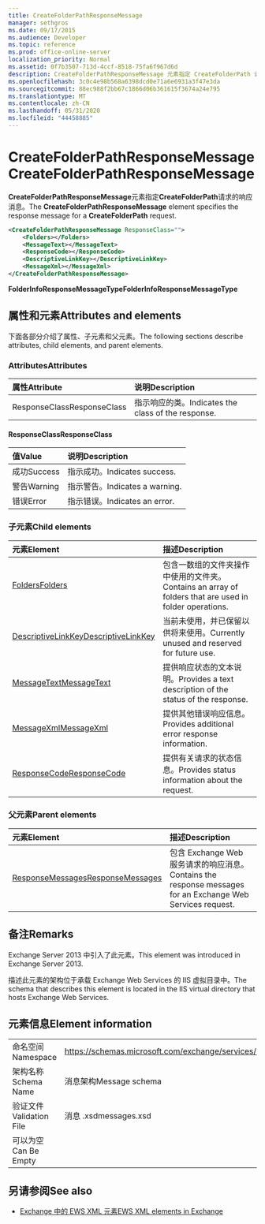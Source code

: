 ```yaml
---
title: CreateFolderPathResponseMessage
manager: sethgros
ms.date: 09/17/2015
ms.audience: Developer
ms.topic: reference
ms.prod: office-online-server
localization_priority: Normal
ms.assetid: 0f7b3507-713d-4ccf-8518-75fa6f967d6d
description: CreateFolderPathResponseMessage 元素指定 CreateFolderPath 请求的响应消息。
ms.openlocfilehash: 3c0c4e98b568a6398dcd0e71a6e6931a3f47e3da
ms.sourcegitcommit: 88ec988f2bb67c1866d06b361615f3674a24e795
ms.translationtype: MT
ms.contentlocale: zh-CN
ms.lasthandoff: 05/31/2020
ms.locfileid: "44458885"
---
```

# <a name="createfolderpathresponsemessage"></a><span data-ttu-id="57c3e-103">CreateFolderPathResponseMessage</span><span class="sxs-lookup"><span data-stu-id="57c3e-103">CreateFolderPathResponseMessage</span></span>

<span data-ttu-id="57c3e-104">**CreateFolderPathResponseMessage**元素指定**CreateFolderPath**请求的响应消息。</span><span class="sxs-lookup"><span data-stu-id="57c3e-104">The **CreateFolderPathResponseMessage** element specifies the response message for a **CreateFolderPath** request.</span></span> 
  
```XML
<CreateFolderPathResponseMessage ResponseClass="">
    <Folders></Folders>
    <MessageText></MessageText>
    <ResponseCode></ResponseCode>
    <DescriptiveLinkKey></DescriptiveLinkKey>
    <MessageXml></MessageXml>
</CreateFolderPathResponseMessage>
```

 <span data-ttu-id="57c3e-105">**FolderInfoResponseMessageType**</span><span class="sxs-lookup"><span data-stu-id="57c3e-105">**FolderInfoResponseMessageType**</span></span>
## <a name="attributes-and-elements"></a><span data-ttu-id="57c3e-106">属性和元素</span><span class="sxs-lookup"><span data-stu-id="57c3e-106">Attributes and elements</span></span>

<span data-ttu-id="57c3e-107">下面各部分介绍了属性、子元素和父元素。</span><span class="sxs-lookup"><span data-stu-id="57c3e-107">The following sections describe attributes, child elements, and parent elements.</span></span>
  
### <a name="attributes"></a><span data-ttu-id="57c3e-108">Attributes</span><span class="sxs-lookup"><span data-stu-id="57c3e-108">Attributes</span></span>

|<span data-ttu-id="57c3e-109">**属性**</span><span class="sxs-lookup"><span data-stu-id="57c3e-109">**Attribute**</span></span>|<span data-ttu-id="57c3e-110">**说明**</span><span class="sxs-lookup"><span data-stu-id="57c3e-110">**Description**</span></span>|
|:-----|:-----|
|<span data-ttu-id="57c3e-111">ResponseClass</span><span class="sxs-lookup"><span data-stu-id="57c3e-111">ResponseClass</span></span>  <br/> |<span data-ttu-id="57c3e-112">指示响应的类。</span><span class="sxs-lookup"><span data-stu-id="57c3e-112">Indicates the class of the response.</span></span>  <br/> |
   
#### <a name="responseclass"></a><span data-ttu-id="57c3e-113">ResponseClass</span><span class="sxs-lookup"><span data-stu-id="57c3e-113">ResponseClass</span></span>

|<span data-ttu-id="57c3e-114">**值**</span><span class="sxs-lookup"><span data-stu-id="57c3e-114">**Value**</span></span>|<span data-ttu-id="57c3e-115">**说明**</span><span class="sxs-lookup"><span data-stu-id="57c3e-115">**Description**</span></span>|
|:-----|:-----|
|<span data-ttu-id="57c3e-116">成功</span><span class="sxs-lookup"><span data-stu-id="57c3e-116">Success</span></span>  <br/> |<span data-ttu-id="57c3e-117">指示成功。</span><span class="sxs-lookup"><span data-stu-id="57c3e-117">Indicates success.</span></span>  <br/> |
|<span data-ttu-id="57c3e-118">警告</span><span class="sxs-lookup"><span data-stu-id="57c3e-118">Warning</span></span>  <br/> |<span data-ttu-id="57c3e-119">指示警告。</span><span class="sxs-lookup"><span data-stu-id="57c3e-119">Indicates a warning.</span></span>  <br/> |
|<span data-ttu-id="57c3e-120">错误</span><span class="sxs-lookup"><span data-stu-id="57c3e-120">Error</span></span>  <br/> |<span data-ttu-id="57c3e-121">指示错误。</span><span class="sxs-lookup"><span data-stu-id="57c3e-121">Indicates an error.</span></span>  <br/> |
   
### <a name="child-elements"></a><span data-ttu-id="57c3e-122">子元素</span><span class="sxs-lookup"><span data-stu-id="57c3e-122">Child elements</span></span>

|<span data-ttu-id="57c3e-123">**元素**</span><span class="sxs-lookup"><span data-stu-id="57c3e-123">**Element**</span></span>|<span data-ttu-id="57c3e-124">**描述**</span><span class="sxs-lookup"><span data-stu-id="57c3e-124">**Description**</span></span>|
|:-----|:-----|
|[<span data-ttu-id="57c3e-125">Folders</span><span class="sxs-lookup"><span data-stu-id="57c3e-125">Folders</span></span>](folders-ex15websvcsotherref.md) <br/> |<span data-ttu-id="57c3e-126">包含一数组的文件夹操作中使用的文件夹。</span><span class="sxs-lookup"><span data-stu-id="57c3e-126">Contains an array of folders that are used in folder operations.</span></span>  <br/> |
|[<span data-ttu-id="57c3e-127">DescriptiveLinkKey</span><span class="sxs-lookup"><span data-stu-id="57c3e-127">DescriptiveLinkKey</span></span>](descriptivelinkkey.md) <br/> |<span data-ttu-id="57c3e-128">当前未使用，并已保留以供将来使用。</span><span class="sxs-lookup"><span data-stu-id="57c3e-128">Currently unused and reserved for future use.</span></span>  <br/> |
|[<span data-ttu-id="57c3e-129">MessageText</span><span class="sxs-lookup"><span data-stu-id="57c3e-129">MessageText</span></span>](messagetext.md) <br/> |<span data-ttu-id="57c3e-130">提供响应状态的文本说明。</span><span class="sxs-lookup"><span data-stu-id="57c3e-130">Provides a text description of the status of the response.</span></span>  <br/> |
|[<span data-ttu-id="57c3e-131">MessageXml</span><span class="sxs-lookup"><span data-stu-id="57c3e-131">MessageXml</span></span>](messagexml.md) <br/> |<span data-ttu-id="57c3e-132">提供其他错误响应信息。</span><span class="sxs-lookup"><span data-stu-id="57c3e-132">Provides additional error response information.</span></span>  <br/> |
|[<span data-ttu-id="57c3e-133">ResponseCode</span><span class="sxs-lookup"><span data-stu-id="57c3e-133">ResponseCode</span></span>](responsecode.md) <br/> |<span data-ttu-id="57c3e-134">提供有关请求的状态信息。</span><span class="sxs-lookup"><span data-stu-id="57c3e-134">Provides status information about the request.</span></span>  <br/> |
   
### <a name="parent-elements"></a><span data-ttu-id="57c3e-135">父元素</span><span class="sxs-lookup"><span data-stu-id="57c3e-135">Parent elements</span></span>

|<span data-ttu-id="57c3e-136">**元素**</span><span class="sxs-lookup"><span data-stu-id="57c3e-136">**Element**</span></span>|<span data-ttu-id="57c3e-137">**描述**</span><span class="sxs-lookup"><span data-stu-id="57c3e-137">**Description**</span></span>|
|:-----|:-----|
|[<span data-ttu-id="57c3e-138">ResponseMessages</span><span class="sxs-lookup"><span data-stu-id="57c3e-138">ResponseMessages</span></span>](responsemessages.md) <br/> |<span data-ttu-id="57c3e-139">包含 Exchange Web 服务请求的响应消息。</span><span class="sxs-lookup"><span data-stu-id="57c3e-139">Contains the response messages for an Exchange Web Services request.</span></span>  <br/> |
   
## <a name="remarks"></a><span data-ttu-id="57c3e-140">备注</span><span class="sxs-lookup"><span data-stu-id="57c3e-140">Remarks</span></span>

<span data-ttu-id="57c3e-141">Exchange Server 2013 中引入了此元素。</span><span class="sxs-lookup"><span data-stu-id="57c3e-141">This element was introduced in Exchange Server 2013.</span></span>
  
<span data-ttu-id="57c3e-142">描述此元素的架构位于承载 Exchange Web Services 的 IIS 虚拟目录中。</span><span class="sxs-lookup"><span data-stu-id="57c3e-142">The schema that describes this element is located in the IIS virtual directory that hosts Exchange Web Services.</span></span>
  
## <a name="element-information"></a><span data-ttu-id="57c3e-143">元素信息</span><span class="sxs-lookup"><span data-stu-id="57c3e-143">Element information</span></span>

|||
|:-----|:-----|
|<span data-ttu-id="57c3e-144">命名空间</span><span class="sxs-lookup"><span data-stu-id="57c3e-144">Namespace</span></span>  <br/> |https://schemas.microsoft.com/exchange/services/2006/messages  <br/> |
|<span data-ttu-id="57c3e-145">架构名称</span><span class="sxs-lookup"><span data-stu-id="57c3e-145">Schema Name</span></span>  <br/> |<span data-ttu-id="57c3e-146">消息架构</span><span class="sxs-lookup"><span data-stu-id="57c3e-146">Message schema</span></span>  <br/> |
|<span data-ttu-id="57c3e-147">验证文件</span><span class="sxs-lookup"><span data-stu-id="57c3e-147">Validation File</span></span>  <br/> |<span data-ttu-id="57c3e-148">消息 .xsd</span><span class="sxs-lookup"><span data-stu-id="57c3e-148">messages.xsd</span></span>  <br/> |
|<span data-ttu-id="57c3e-149">可以为空</span><span class="sxs-lookup"><span data-stu-id="57c3e-149">Can Be Empty</span></span>  <br/> ||
   
## <a name="see-also"></a><span data-ttu-id="57c3e-150">另请参阅</span><span class="sxs-lookup"><span data-stu-id="57c3e-150">See also</span></span>

- [<span data-ttu-id="57c3e-151">Exchange 中的 EWS XML 元素</span><span class="sxs-lookup"><span data-stu-id="57c3e-151">EWS XML elements in Exchange</span></span>](ews-xml-elements-in-exchange.md)

